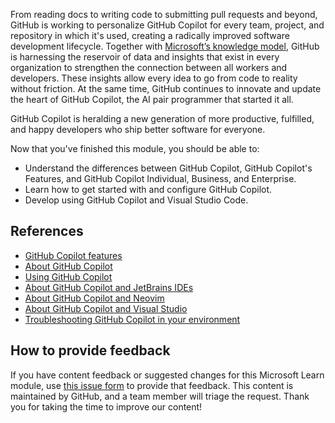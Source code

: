 From reading docs to writing code to submitting pull requests and beyond, GitHub is working to personalize GitHub Copilot for every team, project, and repository in which it's used, creating a radically improved software development lifecycle. Together with [Microsoft’s knowledge model](https://blogs.microsoft.com/blog/2023/03/16/introducing-microsoft-365-copilot-your-copilot-for-work/), GitHub is harnessing the reservoir of data and insights that exist in every organization to strengthen the connection between all workers and developers. These insights allow every idea to go from code to reality without friction. At the same time, GitHub continues to innovate and update the heart of GitHub Copilot, the AI pair programmer that started it all.

GitHub Copilot is heralding a new generation of more productive, fulfilled, and happy developers who ship better software for everyone.

Now that you've finished this module, you should be able to:

- Understand the differences between GitHub Copilot, GitHub Copilot's Features, and GitHub Copilot Individual, Business, and Enterprise.
- Learn how to get started with and configure GitHub Copilot.
- Develop using GitHub Copilot and Visual Studio Code.

## References

- [GitHub Copilot features](https://github.com/features/copilot)
- [About GitHub Copilot](https://docs.github.com/copilot/overview-of-github-copilot/about-github-copilot)
- [Using GitHub Copilot](https://docs.github.com/copilot/overview-of-github-copilot/about-github-copilot#using-github-copilot)
- [About GitHub Copilot and JetBrains IDEs](https://docs.github.com/copilot/getting-started-with-github-copilot?tool=jetbrains)
- [About GitHub Copilot and Neovim](https://docs.github.com/copilot/getting-started-with-github-copilot?tool=vimneovim)
- [About GitHub Copilot and Visual Studio](https://docs.github.com/copilot/getting-started-with-github-copilot?tool=visualstudio#about-github-copilot-and-visual-studio)
- [Troubleshooting GitHub Copilot in your environment](https://docs.github.com/copilot/troubleshooting-github-copilot/troubleshooting-github-copilot-in-your-environment)

## How to provide feedback

If you have content feedback or suggested changes for this Microsoft Learn module, use [this issue form](https://github.com/githubpartners/microsoft-learn/issues/new/choose) to provide that feedback. This content is maintained by GitHub, and a team member will triage the request. Thank you for taking the time to improve our content!
